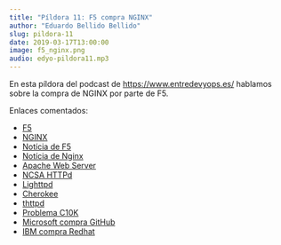 ```yaml
---
title: "Píldora 11: F5 compra NGINX"
author: "Eduardo Bellido Bellido"
slug: pildora-11
date: 2019-03-17T13:00:00
image: f5_nginx.png
audio: edyo-pildora11.mp3
---
```


En esta píldora del podcast de https://www.entredevyops.es/ hablamos sobre la compra de NGINX por parte de F5.

<!--more-->

Enlaces comentados:

- [F5](https://www.f5.com/)
- [NGINX](https://www.nginx.com/)
- [Notícia de F5](https://www.f5.com/company/news/press-releases/f5-acquires-nginx-to-bridge-netops-devops)
- [Notícia de Nginx](https://www.nginx.com/blog/nginx-joins-f5/)
- [Apache Web Server](https://httpd.apache.org/)
- [NCSA HTTPd](https://en.wikipedia.org/wiki/NCSA_HTTPd)
- [Lighttpd](https://www.lighttpd.net/)
- [Cherokee](http://cherokee-project.com/)
- [thttpd](http://www.acme.com/software/thttpd/)
- [Problema C10K](https://en.wikipedia.org/wiki/C10k_problem)
- [Microsoft compra GitHub](https://www.entredevyops.es/podcasts/podcast-pildora-4.html)
- [IBM compra Redhat](https://www.entredevyops.es/podcasts/pildora-9.html)
